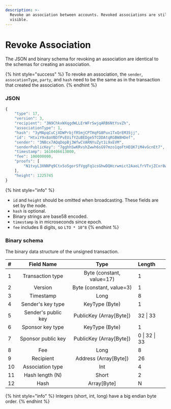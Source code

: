 ```yaml
---
description: >-
  Revoke an association between accounts. Revoked associations are still
  visible.
---
```


# Revoke Association

The JSON and binary schema for revoking an association are identical to the schemas for creating an association.

{% hint style="success" %}
To revoke an association, the `sender`, `assocationType`, `party`, and `hash` need to be the same as in the transaction that created the association.
{% endhint %}

### JSON

```javascript
{
    "type": 17,
    "version": 3,
    "recipient": "3N9ChkxWXqgdWLLErWFrSwjqARB6NtYsvZh",
    "associationType": 1,
    "hash": "3yMApqCuCjXDWPrbjfR5mjCPTHqFG8Pux1TxQrEM35jj",
    "id": "HtxiY9x8aVBDfPvEUifYZuBEDge5TCDDAtqRGBW8HDef",
    "sender": "3NBcx7AQqDopBj3WfwCVARNYuZyt1L9xEVM",
    "senderPublicKey": "7gghhSwKRvshZwwh6sG97mzo1qoFtHEQK7iM4vGcnEt7",
    "timestamp": 1610406613000,
    "fee": 100000000,
    "proofs": [
        "N1tvyL3XNNPq9Ctx5o5gorSfVggFq1csGhwDQHcrwmict2AaoLfrVTvjZCxr8w1Qq9a3XUgBD5nTg21wmLQTUg5"
    ],
    "height": 1225745
}
```

{% hint style="info" %}
* `id` and `height` should be omitted when broadcasting. These fields are set by the node.
* `hash` is optional.
* Binary strings are base58 encoded.
* `timestamp` is in microseconds since epoch.
* `fee` includes 8 digits, so `LTO * 10^8`
{% endhint %}

### Binary schema

The binary data structure of the unsigned transaction.

| \# | Field Name | Type | Length |
| :--- | :---: | :---: | :--- |
| 1 | Transaction type | Byte \(constant, value=17\) | 1 |
| 2 | Version | Byte \(constant, value=3\) | 1 |
| 3 | Timestamp | Long | 8 |
| 4 | Sender's key type | KeyType \(Byte\) | 1 |
| 5 | Sender's public key | PublicKey \(Array\[Byte\]\) | 32 \| 33 |
| 6 | Sponsor key type | KeyType \(Byte\) | 1 |
| 7 | Sponsor public key | PublicKey \(Array\[Byte\]\) | 0 \| 32 \| 33 |
| 8 | Fee | Long | 8 |
| 9 | Recipient | Address \(Array\[Byte\]\) | 26 |
| 10 | Association type | Int | 4 |
| 11 | Hash length \(N\) | Short | 2 |
| 12 | Hash | Array\[Byte\] | N |

{% hint style="info" %}
Integers \(short, int, long\) have a big endian byte order.
{% endhint %}

